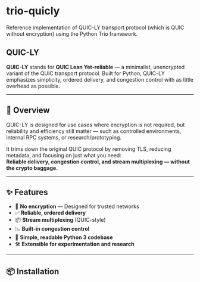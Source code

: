 # trio-quicly
Reference implementation of QUIC-LY transport protocol (which is QUIC without encryption) using the Python Trio framework.

## QUIC-LY

**QUIC-LY** stands for **QUIC Lean Yet-reliable** — a minimalist, unencrypted variant of the QUIC transport protocol. Built for Python, QUIC-LY emphasizes simplicity, ordered delivery, and congestion control with as little overhead as possible.

---

## 🚀 Overview

QUIC-LY is designed for use cases where encryption is not required, but reliability and efficiency still matter — such as controlled environments, internal RPC systems, or research/prototyping.

It trims down the original QUIC protocol by removing TLS, reducing metadata, and focusing on just what you need:  
**Reliable delivery, congestion control, and stream multiplexing — without the crypto baggage.**

---

## ✨ Features

- 🚫 **No encryption** — Designed for trusted networks
- ✅ **Reliable, ordered delivery**
- 📦 **Stream multiplexing** (QUIC-style)
- 📉 **Built-in congestion control**
- 🧠 **Simple, readable Python 3 codebase**
- 🛠️ **Extensible for experimentation and research**

---

## 📦 Installation
